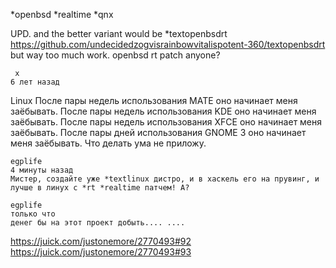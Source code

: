 *openbsd *realtime *qnx

UPD. and the better variant would be *textopenbsdrt https://github.com/undecidedzogvisrainbowvitalispotent-360/textopenbsdrt but way too much work. openbsd rt patch anyone?


```
 x
6 лет назад
```

Linux После пары недель использования MATE оно начинает меня заёбывать. После пары недель использования KDE оно начинает меня заёбывать. После пары недель использования XFCE оно начинает меня заёбывать. После пары дней использования GNOME 3 оно начинает меня заёбывать. Что делать ума не приложу. 

```
egplife
4 минуты назад
Мистер, создайте уже *textlinux дистро, и в хаскель его на прувинг, и лучше в линух с *rt *realtime патчем! А?

egplife
только что
денег бы на этот проект добыть.... ....  
```
https://juick.com/justonemore/2770493#92 https://juick.com/justonemore/2770493#93
